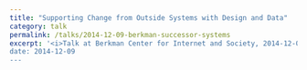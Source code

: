 ```yaml
---
title: "Supporting Change from Outside Systems with Design and Data"
category: talk
permalink: /talks/2014-12-09-berkman-successor-systems
excerpt: '<i>Talk at Berkman Center for Internet and Society, 2014-12-09</i><br/>
date: 2014-12-09
---
```

